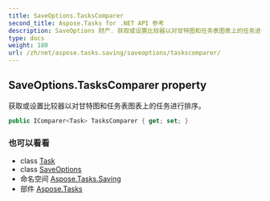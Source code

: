 ```yaml
---
title: SaveOptions.TasksComparer
second_title: Aspose.Tasks for .NET API 参考
description: SaveOptions 财产. 获取或设置比较器以对甘特图和任务表图表上的任务进行排序
type: docs
weight: 180
url: /zh/net/aspose.tasks.saving/saveoptions/taskscomparer/
---
```

## SaveOptions.TasksComparer property

获取或设置比较器以对甘特图和任务表图表上的任务进行排序。

```csharp
public IComparer<Task> TasksComparer { get; set; }
```

### 也可以看看

* class [Task](../../../aspose.tasks/task/)
* class [SaveOptions](../)
* 命名空间 [Aspose.Tasks.Saving](../../saveoptions/)
* 部件 [Aspose.Tasks](../../../)


